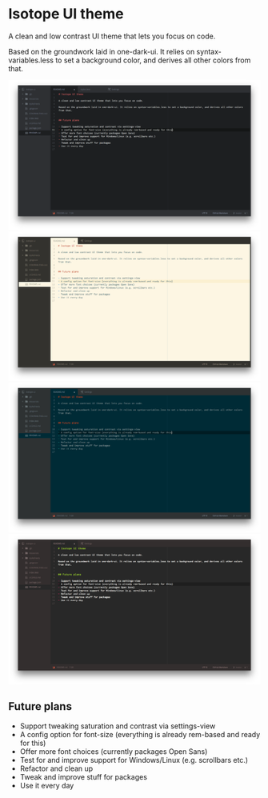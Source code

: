 # Isotope UI theme

A clean and low contrast UI theme that lets you focus on code.

Based on the groundwork laid in one-dark-ui. It relies on syntax-variables.less to set a background color, and derives all other colors from that.

![base16](resources/images/base16.png)
![solarized light](resources/images/solarized-l.png)
![solarized dark](resources/images/solarized-d.png)
![monokai](resources/images/monokai.png)

## Future plans

- Support tweaking saturation and contrast via settings-view
- A config option for font-size (everything is already rem-based and ready for this)
- Offer more font choices (currently packages Open Sans)
- Test for and improve support for Windows/Linux (e.g. scrollbars etc.)
- Refactor and clean up
- Tweak and improve stuff for packages
- Use it every day
